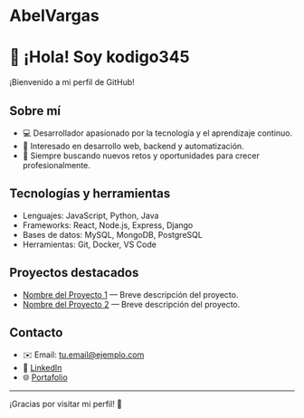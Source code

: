 # AbelVargas
# 👋 ¡Hola! Soy kodigo345

¡Bienvenido a mi perfil de GitHub!

## Sobre mí

- 💻 Desarrollador apasionado por la tecnología y el aprendizaje continuo.
- 🚀 Interesado en desarrollo web, backend y automatización.
- 🎯 Siempre buscando nuevos retos y oportunidades para crecer profesionalmente.

## Tecnologías y herramientas

- Lenguajes: JavaScript, Python, Java
- Frameworks: React, Node.js, Express, Django
- Bases de datos: MySQL, MongoDB, PostgreSQL
- Herramientas: Git, Docker, VS Code

## Proyectos destacados

- [Nombre del Proyecto 1](https://github.com/kodigo345/proyecto1) — Breve descripción del proyecto.
- [Nombre del Proyecto 2](https://github.com/kodigo345/proyecto2) — Breve descripción del proyecto.

## Contacto

- ✉️ Email: tu.email@ejemplo.com
- 💼 [LinkedIn](https://linkedin.com/in/tuusuario)
- 🌐 [Portafolio](https://tuportafolio.com)

---

¡Gracias por visitar mi perfil! 🚀
